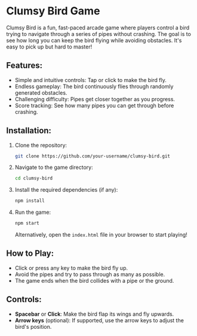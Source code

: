 # Clumsy Bird Game

Clumsy Bird is a fun, fast-paced arcade game where players control a bird trying to navigate through a series of pipes without crashing. The goal is to see how long you can keep the bird flying while avoiding obstacles. It's easy to pick up but hard to master!

## Features:
- Simple and intuitive controls: Tap or click to make the bird fly.
- Endless gameplay: The bird continuously flies through randomly generated obstacles.
- Challenging difficulty: Pipes get closer together as you progress.
- Score tracking: See how many pipes you can get through before crashing.

## Installation:
1. Clone the repository:
   ```bash
   git clone https://github.com/your-username/clumsy-bird.git
   ```

2. Navigate to the game directory:
   ```bash
   cd clumsy-bird
   ```

3. Install the required dependencies (if any):
   ```bash
   npm install
   ```

4. Run the game:
   ```bash
   npm start
   ```

   Alternatively, open the `index.html` file in your browser to start playing!

## How to Play:
- Click or press any key to make the bird fly up.
- Avoid the pipes and try to pass through as many as possible.
- The game ends when the bird collides with a pipe or the ground.
  
## Controls:
- **Spacebar** or **Click**: Make the bird flap its wings and fly upwards.
- **Arrow keys** (optional): If supported, use the arrow keys to adjust the bird's position.
